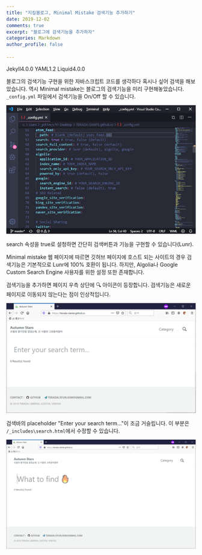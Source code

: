 ```yaml
---
title: "지킬블로그, Minimal Mistake 검색기능 추가하기"
date: 2019-12-02
comments: true
excerpt: "블로그에 검색기능을 추가하자"
categories: Markdown
author_profile: false

---
```

<!-- POST ID: L926rzqGa5 -->
<!--Language Button HTML -->
<span><a class="Jekyll"><i class="fab fa-github"></i> Jekyll</a><a class="JekyllVer">4.0.0</a></span>  <span><a class="YAML"><i class="fab fa-yammer"></i> YAML</a><a class="YAMLVer">1.2</a></span>  <span><a class="Liquid"><i class="fas fa-flask"></i> Liquid</a><a class="LiquidVer">4.0.0</a></span>
<!--Language Button HTML -->
<!-- Main content-->

블로그의 검색기능 구현을 위한 자바스크립트 코드를 생각하다 혹시나 싶어 검색을 해보았습니다. 역시 Minimal mistake는 블로그의 검색기능을 미리 구현해놓았습니다.  `_config.yml` 파일에서 검색기능을 On/Off 할 수 있습니다.

![L926rzqGa5_1](/assets/images/post/Jekyll/L926rzqGa5_1.png)

search 속성을 true로 설청하면 간단히 검색버튼과 기능을 구현할 수 있습니다(Lunr).

Minimal mistake 웹 페이지에 따르면 깃허브 페이지에 호스트 되는 사이트의 경우 검색기능은 기본적으로 Lunr에 100% 호환이 됩니다. 하지만, Algolia나 Google Custom Search Engine 사용자를 위한 설정 또한 존재합니다.

검색기능을 추가하면 페이지 우측 상단에 🔍 아이콘이 등장합니다. 검색기능은 새로운 페이지로 이동되지 않는다는 점이 인상적입니다.

![L926rzqGa5_2](/assets/images/post/Jekyll/L926rzqGa5_2.png)

검색바의 placeholder "Enter your search term..."이 조금 거슬립니다. 이 부분은 `/_includes\search.html`에서 수정할 수 있습니다.

![L926rzqGa5_3](/assets/images/post/Jekyll/L926rzqGa5_3.png)
<!-- Main content-->

<!-- Javascript -->

<!-- Javascript -->

<!-- CSS -->

<!-- CSS -->
